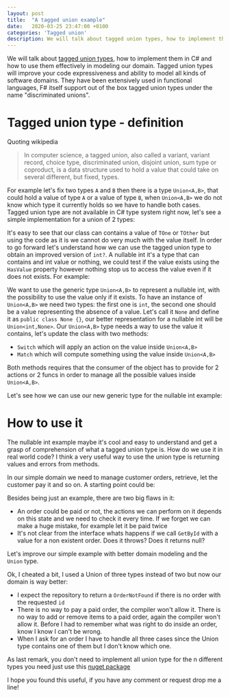 ```yaml
---
layout: post
title:  "A tagged union example"
date:   2020-03-25 23:47:00 +0100
categories: 'Tagged union'
description: We will talk about tagged union types, how to implement them in C# and how to use them effectively in modeling our domain
---
```


We will talk about [tagged union types](https://en.wikipedia.org/wiki/Tagged_union), how to implement them in C# and how to use them effectively in modeling our domain. Tagged union types will improve your code expressiveness and ability to model all kinds of software domains. They have been extensively used in functional languages, F# itself support out of the box tagged union types under the name "discriminated unions". 

# Tagged union type - definition

Quoting wikipedia

> In computer science, a tagged union, also called a variant, variant record, choice type, discriminated union, disjoint union, sum type or coproduct, is a data structure used to hold a value that could take on several different, but fixed, types.

For example let's fix two types `A` and `B` then there is a type `Union<A,B>`, that could hold a value of type `A` or a value of type `B`, when `Union<A,B>` we do not know which type it currently holds so we have to handle both cases. Tagged union type are not available in C# type system right now, let's see a simple implementation for a union of 2 types:

<script src="https://gist.github.com/davidelettieri/4329bf51a249d78492f02423433f1ad0.js"></script>

It's easy to see that our class can contains a value of `TOne` or `TOther` but using the code as it is we cannot do very much with the value itself. In order to go forward let's understand how we can use the tagged union type to obtain an improved version of `int?`. A nullable int it's a type that can contains and int value or nothing, we could test if the value exists using the `HasValue` property however nothing stop us to access the value even if it does not exists. For example:

<script src="https://gist.github.com/davidelettieri/0084e654be07bf56f06d07e0673e74f9.js"></script>

We want to use the generic type `Union<A,B>` to represent a nullable int, with the possibility to use the value only if it exists. To have an instance of `Union<A,B>` we need two types: the first one is `int`, the second one should be a value representing the absence of a value. Let's call it `None` and define it as `public class None {}`, our better representation for a nullable int will be `Union<int,None>`. Our `Union<A,B>` type needs a way to use the value it contains, let's update the class with two methods:

- `Switch` which will apply an action on the value inside `Union<A,B>`
- `Match` which will compute something using the value inside `Union<A,B>`

Both methods requires that the consumer of the object has to provide for 2 actions or 2 funcs in order to manage all the possible values inside `Union<A,B>`.

<script src="https://gist.github.com/davidelettieri/62ff5eda957f8e5bc35c62e2158ebb94.js"></script>

Let's see how we can use our new generic type for the nullable int example:

<script src="https://gist.github.com/davidelettieri/97e496aec6c13df3f4410e3b66213886.js"></script>

# How to use it

The nullable int example maybe it's cool and easy to understand and get a grasp of comprehension of what a tagged union type is. How do we use it in real world code? I think a very useful way to use the union type is returning values and errors from methods. 

In our simple domain we need to manage customer orders, retrieve, let the customer pay it and so on. A starting point could be:

<script src="https://gist.github.com/davidelettieri/0e204323a16d4abc520c3516fc86ccfe.js"></script>

Besides being just an example, there are two big flaws in it:

- An order could be paid or not, the actions we can perform on it depends on this state and we need to check it every time. If we forget we can make a huge mistake, for example let it be paid twice
- It's not clear from the interface whats happens if we call `GetById` with a value for a non existent order. Does it throws? Does it returns null?

Let's improve our simple example with better domain modeling and the `Union` type.

<script src="https://gist.github.com/davidelettieri/10cf6f5e4aa19a400aa4ad793440fd5b.js"></script>

Ok, I cheated a bit, I used a Union of three types instead of two but now our domain is way better:

- I expect the repository to return a `OrderNotFound` if there is no order with the requested `id`
- There is no way to pay a paid order, the compiler won't allow it. There is no way to add or remove items to a paid order, again the compiler won't allow it. Before I had to remember what was right to do inside an order, know I know I can't be wrong.
- When I ask for an order I have to handle all three cases since the Union type contains one of them but I don't know which one.

As last remark, you don't need to implement all union type for the n different types you need just use this [nuget package](https://www.nuget.org/packages/OneOf/.)

I hope you found this useful, if you have any comment or request drop me a line!



